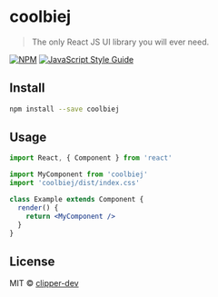 # coolbiej

> The only React JS UI library you will ever need.

[![NPM](https://img.shields.io/npm/v/coolbiej.svg)](https://www.npmjs.com/package/coolbiej) [![JavaScript Style Guide](https://img.shields.io/badge/code_style-standard-brightgreen.svg)](https://standardjs.com)

## Install

```bash
npm install --save coolbiej
```

## Usage

```jsx
import React, { Component } from 'react'

import MyComponent from 'coolbiej'
import 'coolbiej/dist/index.css'

class Example extends Component {
  render() {
    return <MyComponent />
  }
}
```

## License

MIT © [clipper-dev](https://github.com/clipper-dev)
